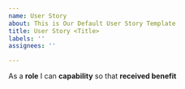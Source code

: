 ```yaml
---
name: User Story
about: This is Our Default User Story Template
title: User Story <Title>
labels: ''
assignees: ''

---
```


As a **role** I can **capability** so that **received benefit**
